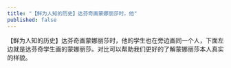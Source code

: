 ```yaml
---
title: "【鲜为人知的历史】达芬奇画蒙娜丽莎时，他"
published: false
---
```

【鲜为人知的历史】达芬奇画蒙娜丽莎时，他的学生也在旁边画同一个人，下面左边就是达芬奇学生画的蒙娜丽莎。对比可以帮助我们更好的了解蒙娜丽莎本人真实的样貌。